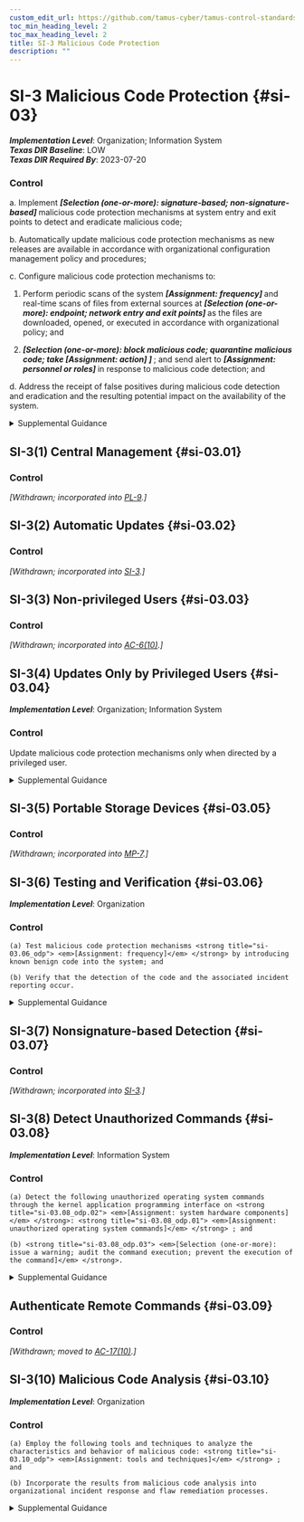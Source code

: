 ```yaml
---
custom_edit_url: https://github.com/tamus-cyber/tamus-control-standards/tree/main/content/tamus.edu/TAMUS_profile.xml
toc_min_heading_level: 2
toc_max_heading_level: 2
title: SI-3 Malicious Code Protection
description: ""
---
```


# SI-3 Malicious Code Protection {#si-03}

_**Implementation Level**_: Organization; Information System\
_**Texas DIR Baseline**_: LOW\
_**Texas DIR Required By**_: 2023-07-20

### Control



a. Implement <strong title="si-03_odp.01"> <em>[Selection (one-or-more): signature-based; non-signature-based]</em> </strong> malicious code protection mechanisms at system entry and exit points to detect and eradicate malicious code;

b. Automatically update malicious code protection mechanisms as new releases are available in accordance with organizational configuration management policy and procedures;

c. Configure malicious code protection mechanisms to:

1. Perform periodic scans of the system <strong title="si-03_odp.02"> <em>[Assignment: frequency]</em> </strong> and real-time scans of files from external sources at <strong title="si-03_odp.03"> <em>[Selection (one-or-more): endpoint; network entry and exit points]</em> </strong> as the files are downloaded, opened, or executed in accordance with organizational policy; and

2. <strong title="si-03_odp.04"> <em>[Selection (one-or-more): block malicious code; quarantine malicious code; take <strong title="si-03_odp.05"> <em>[Assignment: action]</em> </strong>]</em> </strong> ; and send alert to <strong title="si-03_odp.06"> <em>[Assignment: personnel or roles]</em> </strong> in response to malicious code detection; and

d. Address the receipt of false positives during malicious code detection and eradication and the resulting potential impact on the availability of the system.


<details><summary>Supplemental Guidance</summary>System entry and exit points include firewalls, remote access servers, workstations, electronic mail servers, web servers, proxy servers, notebook computers, and mobile devices. Malicious code includes viruses, worms, Trojan horses, and spyware. Malicious code can also be encoded in various formats contained within compressed or hidden files or hidden in files using techniques such as steganography. Malicious code can be inserted into systems in a variety of ways, including by electronic mail, the world-wide web, and portable storage devices. Malicious code insertions occur through the exploitation of system vulnerabilities. A variety of technologies and methods exist to limit or eliminate the effects of malicious code.<br/><br/>Malicious code protection mechanisms include both signature- and nonsignature-based technologies. Nonsignature-based detection mechanisms include artificial intelligence techniques that use heuristics to detect, analyze, and describe the characteristics or behavior of malicious code and to provide controls against such code for which signatures do not yet exist or for which existing signatures may not be effective. Malicious code for which active signatures do not yet exist or may be ineffective includes polymorphic malicious code (i.e., code that changes signatures when it replicates). Nonsignature-based mechanisms also include reputation-based technologies. In addition to the above technologies, pervasive configuration management, comprehensive software integrity controls, and anti-exploitation software may be effective in preventing the execution of unauthorized code. Malicious code may be present in commercial off-the-shelf software as well as custom-built software and could include logic bombs, backdoors, and other types of attacks that could affect organizational mission and business functions.<br/><br/>In situations where malicious code cannot be detected by detection methods or technologies, organizations rely on other types of controls, including secure coding practices, configuration management and control, trusted procurement processes, and monitoring practices to ensure that software does not perform functions other than the functions intended. Organizations may determine that, in response to the detection of malicious code, different actions may be warranted. For example, organizations can define actions in response to malicious code detection during periodic scans, the detection of malicious downloads, or the detection of maliciousness when attempting to open or execute files.</details>


## SI-3(1) Central Management {#si-03.01}

### Control

<em>[Withdrawn; incorporated into [PL-9](/catalog/pl/pl-09#pl-09).]</em>



## SI-3(2) Automatic Updates {#si-03.02}

### Control

<em>[Withdrawn; incorporated into [SI-3](/catalog/si/si-03#si-03).]</em>



## SI-3(3) Non-privileged Users {#si-03.03}

### Control

<em>[Withdrawn; incorporated into [AC-6(10)](/catalog/ac/ac-06#ac-06.10).]</em>



## SI-3(4) Updates Only by Privileged Users {#si-03.04}

_**Implementation Level**_: Organization; Information System

### Control

Update malicious code protection mechanisms only when directed by a privileged user.


<details><summary>Supplemental Guidance</summary>Protection mechanisms for malicious code are typically categorized as security-related software and, as such, are only updated by organizational personnel with appropriate access privileges.</details>


## SI-3(5) Portable Storage Devices {#si-03.05}

### Control

<em>[Withdrawn; incorporated into [MP-7](/catalog/mp/mp-07#mp-07).]</em>



## SI-3(6) Testing and Verification {#si-03.06}

_**Implementation Level**_: Organization

### Control



    (a) Test malicious code protection mechanisms <strong title="si-03.06_odp"> <em>[Assignment: frequency]</em> </strong> by introducing known benign code into the system; and

    (b) Verify that the detection of the code and the associated incident reporting occur.


<details><summary>Supplemental Guidance</summary>None.</details>


## SI-3(7) Nonsignature-based Detection {#si-03.07}

### Control

<em>[Withdrawn; incorporated into [SI-3](/catalog/si/si-03#si-03).]</em>



## SI-3(8) Detect Unauthorized Commands {#si-03.08}

_**Implementation Level**_: Information System

### Control



    (a) Detect the following unauthorized operating system commands through the kernel application programming interface on <strong title="si-03.08_odp.02"> <em>[Assignment: system hardware components]</em> </strong>: <strong title="si-03.08_odp.01"> <em>[Assignment: unauthorized operating system commands]</em> </strong> ; and

    (b) <strong title="si-03.08_odp.03"> <em>[Selection (one-or-more): issue a warning; audit the command execution; prevent the execution of the command]</em> </strong>.


<details><summary>Supplemental Guidance</summary>Detecting unauthorized commands can be applied to critical interfaces other than kernel-based interfaces, including interfaces with virtual machines and privileged applications. Unauthorized operating system commands include commands for kernel functions from system processes that are not trusted to initiate such commands as well as commands for kernel functions that are suspicious even though commands of that type are reasonable for processes to initiate. Organizations can define the malicious commands to be detected by a combination of command types, command classes, or specific instances of commands. Organizations can also define hardware components by component type, component, component location in the network, or a combination thereof. Organizations may select different actions for different types, classes, or instances of malicious commands.</details>


##  Authenticate Remote Commands {#si-03.09}

### Control

<em>[Withdrawn; moved to [AC-17(10)](/catalog/ac/ac-17#ac-17.10).]</em>



## SI-3(10) Malicious Code Analysis {#si-03.10}

_**Implementation Level**_: Organization

### Control



    (a) Employ the following tools and techniques to analyze the characteristics and behavior of malicious code: <strong title="si-03.10_odp"> <em>[Assignment: tools and techniques]</em> </strong> ; and

    (b) Incorporate the results from malicious code analysis into organizational incident response and flaw remediation processes.


<details><summary>Supplemental Guidance</summary>The use of malicious code analysis tools provides organizations with a more in-depth understanding of adversary tradecraft (i.e., tactics, techniques, and procedures) and the functionality and purpose of specific instances of malicious code. Understanding the characteristics of malicious code facilitates effective organizational responses to current and future threats. Organizations can conduct malicious code analyses by employing reverse engineering techniques or by monitoring the behavior of executing code.</details>
